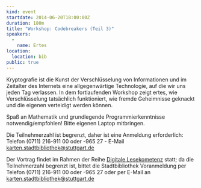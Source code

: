 ```yaml
---
kind: event
startdate: 2014-06-20T18:00:00Z
duration: 180m
title: "Workshop: Codebreakers (Teil 3)"
speakers:
  -
    name: Ertes
location:
  location: bib
public: true
---
```

Kryptografie ist die Kunst der Verschlüsselung von Informationen und im
Zeitalter des Internets eine allgegenwärtige Technologie, auf die wir
uns jeden Tag verlassen. In dem fortlaufenden Workshop zeigt ertes, wie
Verschlüsselung tatsächlich funktioniert, wie fremde Geheimnisse
geknackt und die eigenen verteidigt werden können.

Spaß an Mathematik und grundlegende Programmierkenntnisse
notwendig/empfohlen!
Bitte eigenen Laptop mitbringen.

Die Teilnehmerzahl ist begrenzt, daher ist eine Anmeldung erforderlich:
Telefon (0711) 216-911 00 oder -965 27 - E-Mail
karten.stadtbibliothek@stuttgart.de


Der Vortrag findet im Rahmen der Reihe [Digitale Lesekometenz](http://www1.stuttgart.de/stadtbuecherei/digitale_lesekompetenz/index.php)
statt; da die Teilnehmerzahl begrenzt ist, bittet die Stadtbibliothek
Voranmeldung per Telefon (0711) 216-911 00 oder -965 27 oder per E-Mail an
karten.stadtbibliothek@stuttgart.de

